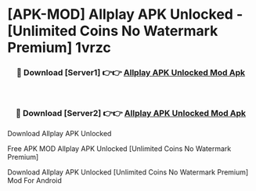 # [APK-MOD] Allplay APK Unlocked - [Unlimited Coins No Watermark Premium] 1vrzc



<div align="center">
<h3>🔴 Download [Server1] 👉👉 <a href="https://momento.my/?title=Allplay_APK_Unlocked">Allplay APK Unlocked Mod Apk</a></h3><br>

<h3>🔴 Download [Server2] 👉👉 <a href="https://momento.my/?title=Allplay_APK_Unlocked">Allplay APK Unlocked Mod Apk</a></h3>
</div>



Download Allplay APK Unlocked 

Free APK MOD Allplay APK Unlocked [Unlimited Coins No Watermark Premium]

Download Allplay APK Unlocked [Unlimited Coins No Watermark Premium] Mod For Android

